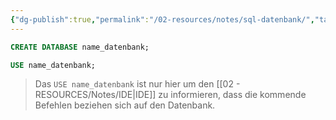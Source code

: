 ```yaml
---
{"dg-publish":true,"permalink":"/02-resources/notes/sql-datenbank/","tags":["code/SQL"],"noteIcon":"","updated":"2025-07-12T13:31:41.000+02:00"}
---
```


```sql
CREATE DATABASE name_datenbank;

USE name_datenbank;
```
>Das `USE name_datenbank` ist nur hier um den [[02 - RESOURCES/Notes/IDE\|IDE]] zu informieren, dass die kommende Befehlen beziehen sich auf den Datenbank.